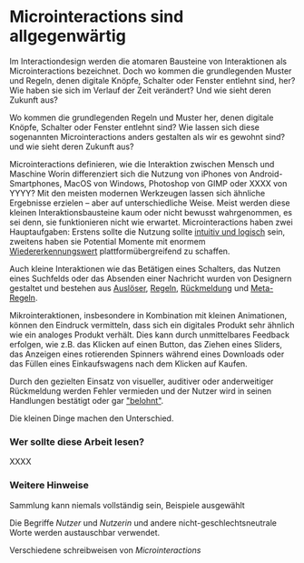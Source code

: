 # Microinteractions sind allgegenwärtig

Im Interactiondesign werden die atomaren Bausteine von Interaktionen als Microinteractions bezeichnet. Doch wo kommen die grundlegenden Muster und Regeln, denen digitale Knöpfe, Schalter oder Fenster entlehnt sind, her? Wie haben sie sich im Verlauf der Zeit verändert? Und wie sieht deren Zukunft aus?

Wo kommen die grundlegenden Regeln und Muster her, denen digitale Knöpfe, Schalter oder Fenster entlehnt sind? Wie lassen sich diese sogenannten Microinteractions anders gestalten als wir es gewohnt sind? und wie sieht deren Zukunft aus?

Microinteractions definieren, wie die Interaktion zwischen Mensch und Maschine 
Worin differenziert sich die Nutzung von iPhones von Android-Smartphones, MacOS von Windows, Photoshop von GIMP oder XXXX von YYYY? Mit den meisten modernen Werkzeugen lassen sich ähnliche Ergebnisse erzielen – aber auf unterschiedliche Weise. 
Meist werden diese kleinen Interaktionsbausteine kaum oder nicht bewusst wahrgenommen, es sei denn, sie funktionieren nicht wie erwartet. 
Microinteractions haben zwei Hauptaufgaben: Erstens sollte die Nutzung sollte [intuitiv und logisch](/what-are-microinteractions) sein, zweitens haben sie Potential Momente mit enormem [Wiedererkennungswert](/signature-moments) plattformübergreifend zu schaffen.

Auch kleine Interaktionen wie das Betätigen eines Schalters, das Nutzen eines Suchfelds oder das Absenden einer Nachricht wurden von Designern gestaltet und bestehen aus [Auslöser](/triggers), [Regeln](/rules), [Rückmeldung](/feedback) und [Meta-Regeln](/loops-and-modes).

Mikrointeraktionen, insbesondere in Kombination mit kleinen Animationen, können den Eindruck vermitteln, dass sich ein digitales Produkt sehr ähnlich wie ein analoges Produkt verhält. Dies kann durch unmittelbares Feedback erfolgen, wie z.B. das Klicken auf einen Button, das Ziehen eines Sliders, das Anzeigen eines rotierenden Spinners während eines Downloads oder das Füllen eines Einkaufswagens nach dem Klicken auf Kaufen.

Durch den gezielten Einsatz von visueller, auditiver oder anderweitiger Rückmeldung werden Fehler vermieden und der Nutzer wird in seinen Handlungen bestätigt oder gar ["belohnt"](/signature-moments).

Die kleinen Dinge machen den Unterschied.

### Wer sollte diese Arbeit lesen?

XXXX

### Weitere Hinweise

Sammlung kann niemals vollständig sein, Beispiele ausgewählt

Die Begriffe *Nutzer* und *Nutzerin* und andere nicht-geschlechtsneutrale Worte werden austauschbar verwendet.

Verschiedene schreibweisen von *Microinteractions*





